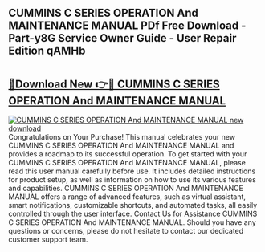 ## CUMMINS C SERIES OPERATION And MAINTENANCE MANUAL PDf Free Download - Part-y8G Service Owner Guide - User Repair Edition qAMHb

# <h2><a href="http://bc4837.oget.top/?id=CUMMINS+C+SERIES+OPERATION+And+MAINTENANCE+MANUAL">🔗Download New 👉🔴 CUMMINS C SERIES OPERATION And MAINTENANCE MANUAL</a></h2>

[![CUMMINS C SERIES OPERATION And MAINTENANCE MANUAL new download](https://i.imgur.com/5g1atiW.png)](http://bc4837.oget.top/?id=CUMMINS+C+SERIES+OPERATION+And+MAINTENANCE+MANUAL)
Congratulations on Your Purchase! This manual celebrates your new CUMMINS C SERIES OPERATION And MAINTENANCE MANUAL and provides a roadmap to its successful operation. To get started with your CUMMINS C SERIES OPERATION And MAINTENANCE MANUAL, please read this user manual carefully before use. It includes detailed instructions for product setup, as well as information on how to use its various features and capabilities. CUMMINS C SERIES OPERATION And MAINTENANCE MANUAL offers a range of advanced features, such as virtual assistant, smart notifications, customizable shortcuts, and automated tasks, all easily controlled through the user interface. Contact Us for Assistance CUMMINS C SERIES OPERATION And MAINTENANCE MANUAL. Should you have any questions or concerns, please do not hesitate to contact our dedicated customer support team.
